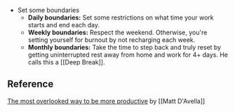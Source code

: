 * Set some boundaries
	* **Daily boundaries:** Set some restrictions on what time your work starts and end each day.
	* **Weekly boundaries:** Respect the weekend. Otherwise, you're setting yourself for burnout by not recharging each week.
	* **Monthly boundaries:** Take the time to step back and truly reset by getting uninterrupted rest away from home and work for 4+ days. He calls this a [[Deep Break]].

## Reference
[The most overlooked way to be more productive](https://www.youtube.com/watch?v=JU4leSqbvDA) by [[Matt D'Avella]]